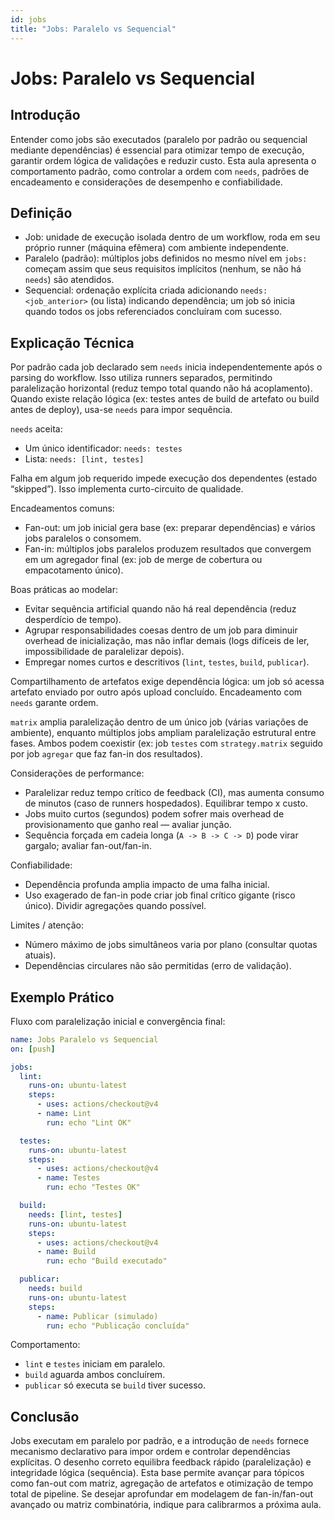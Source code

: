 ```yaml
---
id: jobs
title: "Jobs: Paralelo vs Sequencial"
---
```


# Jobs: Paralelo vs Sequencial

## Introdução
Entender como jobs são executados (paralelo por padrão ou sequencial mediante dependências) é essencial para otimizar tempo de execução, garantir ordem lógica de validações e reduzir custo. Esta aula apresenta o comportamento padrão, como controlar a ordem com `needs`, padrões de encadeamento e considerações de desempenho e confiabilidade.

## Definição
- Job: unidade de execução isolada dentro de um workflow, roda em seu próprio runner (máquina efêmera) com ambiente independente.
- Paralelo (padrão): múltiplos jobs definidos no mesmo nível em `jobs:` começam assim que seus requisitos implícitos (nenhum, se não há `needs`) são atendidos.
- Sequencial: ordenação explícita criada adicionando `needs: <job_anterior>` (ou lista) indicando dependência; um job só inicia quando todos os jobs referenciados concluíram com sucesso.

## Explicação Técnica
Por padrão cada job declarado sem `needs` inicia independentemente após o parsing do workflow. Isso utiliza runners separados, permitindo paralelização horizontal (reduz tempo total quando não há acoplamento). Quando existe relação lógica (ex: testes antes de build de artefato ou build antes de deploy), usa-se `needs` para impor sequência.

`needs` aceita:
- Um único identificador: `needs: testes`
- Lista: `needs: [lint, testes]`

Falha em algum job requerido impede execução dos dependentes (estado “skipped”). Isso implementa curto-circuito de qualidade.

Encadeamentos comuns:
- Fan-out: um job inicial gera base (ex: preparar dependências) e vários jobs paralelos o consomem.
- Fan-in: múltiplos jobs paralelos produzem resultados que convergem em um agregador final (ex: job de merge de cobertura ou empacotamento único).

Boas práticas ao modelar:
- Evitar sequência artificial quando não há real dependência (reduz desperdício de tempo).
- Agrupar responsabilidades coesas dentro de um job para diminuir overhead de inicialização, mas não inflar demais (logs difíceis de ler, impossibilidade de paralelizar depois).
- Empregar nomes curtos e descritivos (`lint`, `testes`, `build`, `publicar`).

Compartilhamento de artefatos exige dependência lógica: um job só acessa artefato enviado por outro após upload concluído. Encadeamento com `needs` garante ordem.

`matrix` amplia paralelização dentro de um único job (várias variações de ambiente), enquanto múltiplos jobs ampliam paralelização estrutural entre fases. Ambos podem coexistir (ex: job `testes` com `strategy.matrix` seguido por job `agregar` que faz fan-in dos resultados).

Considerações de performance:
- Paralelizar reduz tempo crítico de feedback (CI), mas aumenta consumo de minutos (caso de runners hospedados). Equilibrar tempo x custo.
- Jobs muito curtos (segundos) podem sofrer mais overhead de provisionamento que ganho real — avaliar junção.
- Sequência forçada em cadeia longa (`A -> B -> C -> D`) pode virar gargalo; avaliar fan-out/fan-in.

Confiabilidade:
- Dependência profunda amplia impacto de uma falha inicial.
- Uso exagerado de fan-in pode criar job final crítico gigante (risco único). Dividir agregações quando possível.

Limites / atenção:
- Número máximo de jobs simultâneos varia por plano (consultar quotas atuais).
- Dependências circulares não são permitidas (erro de validação).

## Exemplo Prático
Fluxo com paralelização inicial e convergência final:
```yaml
name: Jobs Paralelo vs Sequencial
on: [push]

jobs:
  lint:
    runs-on: ubuntu-latest
    steps:
      - uses: actions/checkout@v4
      - name: Lint
        run: echo "Lint OK"

  testes:
    runs-on: ubuntu-latest
    steps:
      - uses: actions/checkout@v4
      - name: Testes
        run: echo "Testes OK"

  build:
    needs: [lint, testes]
    runs-on: ubuntu-latest
    steps:
      - uses: actions/checkout@v4
      - name: Build
        run: echo "Build executado"

  publicar:
    needs: build
    runs-on: ubuntu-latest
    steps:
      - name: Publicar (simulado)
        run: echo "Publicação concluída"
```
Comportamento:
- `lint` e `testes` iniciam em paralelo.
- `build` aguarda ambos concluírem.
- `publicar` só executa se `build` tiver sucesso.

## Conclusão
Jobs executam em paralelo por padrão, e a introdução de `needs` fornece mecanismo declarativo para impor ordem e controlar dependências explícitas. O desenho correto equilibra feedback rápido (paralelização) e integridade lógica (sequência). Esta base permite avançar para tópicos como fan-out com matriz, agregação de artefatos e otimização de tempo total de pipeline. Se desejar aprofundar em modelagem de fan-in/fan-out avançado ou matriz combinatória, indique para calibrarmos a próxima aula.
